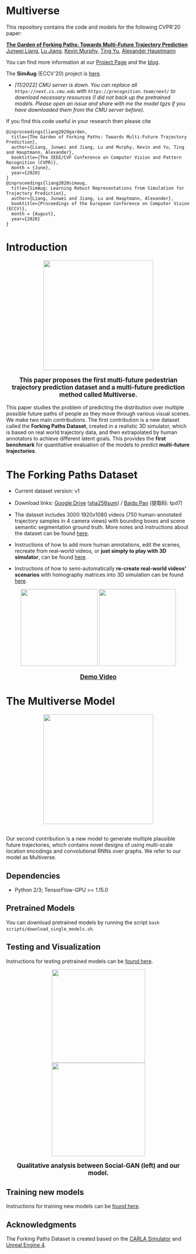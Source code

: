# Multiverse

This repository contains the code and models for the following CVPR'20 paper:

**[The Garden of Forking Paths: Towards Multi-Future Trajectory Prediction](https://arxiv.org/abs/1912.06445)** \
[Junwei Liang](https://www.cs.cmu.edu/~junweil/),
[Lu Jiang](http://www.lujiang.info/),
[Kevin Murphy](https://www.cs.ubc.ca/~murphyk/),
[Ting Yu](https://scholar.google.com/citations?user=_lswGcYAAAAJ&hl=en),
[Alexander Hauptmann](https://www.cs.cmu.edu/~alex/)

You can find more information at our [Project Page](https://precognition.team/next/multiverse/) and the [blog](https://medium.com/@junweil/cvpr20-the-garden-of-forking-paths-towards-multi-future-trajectory-prediction-df23221dc9f8).

The **SimAug** (ECCV'20) project is [here](SimAug/README.md).

+ *[11/2022] CMU server is down. You can replace all `https://next.cs.cmu.edu` with `https://precognition.team/next/` to download necessary resources (I did not back up the pretrained models. Please open an issue and share with me the model tgzs if you have downloaded them from the CMU server before).*

If you find this code useful in your research then please cite

```
@inproceedings{liang2020garden,
  title={The Garden of Forking Paths: Towards Multi-Future Trajectory Prediction},
  author={Liang, Junwei and Jiang, Lu and Murphy, Kevin and Yu, Ting and Hauptmann, Alexander},
  booktitle={The IEEE/CVF Conference on Computer Vision and Pattern Recognition (CVPR)},
  month = {June},
  year={2020}
}
@inproceedings{liang2020simaug,
  title={SimAug: Learning Robust Representations from Simulation for Trajectory Prediction},
  author={Liang, Junwei and Jiang, Lu and Hauptmann, Alexander},
  booktitle={Proceedings of the European Conference on Computer Vision (ECCV)},
  month = {August},
  year={2020}
}
```

# Introduction

<div align="center">
  <div style="">
      <img src="images/prob.gif" height="300px" />
  </div>
  <p style="font-weight:bold;font-size:1.2em;">
    This paper proposes the first multi-future pedestrian trajectory prediction dataset and a multi-future prediction method called Multiverse.
  </p>
</div>

This paper studies the problem of predicting the distribution over multiple possible future paths of people as they move through various visual scenes. We make two main contributions. The first contribution is a new dataset called the **Forking Paths Dataset**, created in a realistic 3D simulator, which is based on real world trajectory data, and then extrapolated by human annotators to achieve different latent goals. This provides the **first benchmark** for quantitative evaluation of the models to predict **multi-future trajectories**.

# The Forking Paths Dataset

+ Current dataset version: v1

+ Download links: [Google Drive](https://drive.google.com/file/d/1yESCQuIdiDNanUSX0qDyzbBRe_AeZB5a/view?usp=sharing) ([sha256sum](https://precognition.team/next/multiverse/dataset/ForkingPaths_dataset_v1.sha256sum.txt))
/
[Baidu Pan](https://pan.baidu.com/s/1nuc726hX8bUBXmMRj6UBJw) (提取码: tpd7)

+ The dataset includes 3000 1920x1080 videos (750 human-annotated trajectory samples in 4 camera views) with bounding boxes and scene semantic segmentation ground truth. More notes and instructions about the dataset can be found [here](forking_paths_dataset/README.md#annotations).

+ Instructions of how to add more human annotations, edit the scenes, recreate from real-world videos, or **just simply to play with 3D simulator**, can be found [here](forking_paths_dataset/README.md#record-more-annotations).

+ Instructions of how to semi-automatically **re-create real-world videos' scenarios** with homography matrices into 3D simulation can be found [here](forking_paths_dataset/README.md#recreate-scenarios-from-real-world-videos).

<div align="center">
  <div style="">
      <img src="images/multi_view_v2.gif" height="210px" />
      <img src="images/multi_view2_v2.gif" height="210px" />
  </div>
  <p style="font-weight:bold;font-size:1.2em;">
    <a href="http://www.youtube.com/watch?feature=player_embedded&v=RW45YQHxIhk" target="_blank">Demo Video</a>
  </p>
</div>


# The Multiverse Model

<div align="center">
  <div style="">
      <img src="images/cvpr2020_model.png" height="300px" />
  </div>
  <br/>
</div>

Our second contribution is a new model to generate multiple plausible future trajectories, which contains novel designs of using multi-scale location encodings and convolutional RNNs over graphs. We refer to our model as Multiverse.


## Dependencies
+ Python 2/3; TensorFlow-GPU >= 1.15.0

## Pretrained Models
You can download pretrained models by running the script
`bash scripts/download_single_models.sh`.

## Testing and Visualization
Instructions for testing pretrained models can be [found here](TESTING.md).

<div align="center">
  <div style="">
      <img src="images/0400_40_256_cam2_sgan.gif" height="255px" />
      <img src="images/0400_40_256_cam2_ours.gif" height="255px" />
  </div>
  <p style="font-weight:bold;font-size:1.2em;">
    Qualitative analysis between Social-GAN (left) and our model.
  </p>
</div>

## Training new models
Instructions for training new models can be [found here](TRAINING.md).

## Acknowledgments
The Forking Paths Dataset is created based on the [CARLA Simulator](https://carla.org) and [Unreal Engine 4](https://www.unrealengine.com/en-US/).

